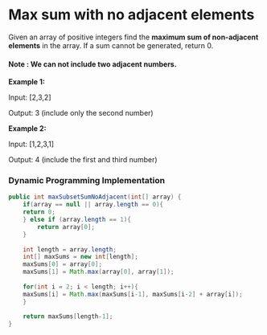 # Max sum with no adjacent elements
Given an array of positive integers find the **maximum sum of non-adjacent elements** in the array. If a sum cannot be generated, return 0.

#### Note : We can not include two adjacent numbers.


**Example 1:**

Input: [2,3,2]

Output: 3 (include only the second number)

**Example 2:**

Input: [1,2,3,1]

Output: 4 (include the first and third number)


### Dynamic Programming Implementation

```java
public int maxSubsetSumNoAdjacent(int[] array) {
    if(array == null || array.length == 0){
	return 0;
    } else if (array.length == 1){
        return array[0];
    } 
        
    int length = array.length;
    int[] maxSums = new int[length];
    maxSums[0] = array[0];
    maxSums[1] = Math.max(array[0], array[1]);
			
    for(int i = 2; i < length; i++){
	maxSums[i] = Math.max(maxSums[i-1], maxSums[i-2] + array[i]);
    }
		
    return maxSums[length-1];
}
```

